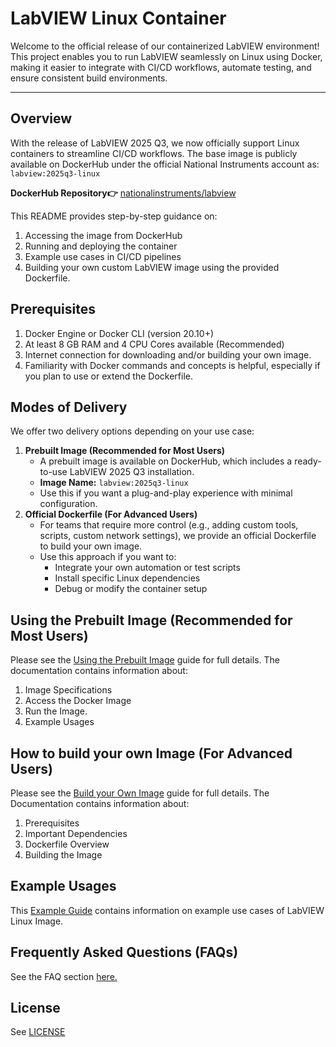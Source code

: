 # LabVIEW Linux Container
Welcome to the official release of our containerized LabVIEW environment!
This project enables you to run LabVIEW seamlessly on Linux using Docker, making it easier to integrate with CI/CD workflows, automate testing, and ensure consistent build environments.

---

## Overview
With the release of LabVIEW 2025 Q3, we now officially support Linux containers to streamline CI/CD workflows. The base image is publicly available on DockerHub under the official National Instruments account as: `labview:2025q3-linux`

**DockerHub Repository👉** [nationalinstruments/labview](https://hub.docker.com/r/nationalinstruments/labview)

This README provides step-by-step guidance on:
1. Accessing the image from DockerHub
2. Running and deploying the container
3. Example use cases in CI/CD pipelines
4. Building your own custom LabVIEW image using the provided Dockerfile.

## Prerequisites 
1. Docker Engine or Docker CLI (version 20.10+)
2. At least 8 GB RAM and 4 CPU Cores available (Recommended)
3. Internet connection for downloading and/or building your own image.
4. Familiarity with Docker commands and concepts is helpful, especially if you plan to use or extend the Dockerfile.

## Modes of Delivery
We offer two delivery options depending on your use case:
1. **Prebuilt Image (Recommended for Most Users)**
    - A prebuilt image is available on DockerHub, which includes a ready-to-use LabVIEW 2025 Q3 installation.
    - **Image Name:** `labview:2025q3-linux`
    - Use this if you want a plug-and-play experience with minimal configuration.
2. **Official Dockerfile (For Advanced Users)**
    - For teams that require more control (e.g., adding custom tools, scripts, custom network settings), we provide an official Dockerfile to build your own image.
    - Use this approach if you want to:
        - Integrate your own automation or test scripts
        - Install specific Linux dependencies
        - Debug or modify the container setup

## Using the Prebuilt Image (Recommended for Most Users)
Please see the [Using the Prebuilt Image](./docs/use-prebuilt-image.md) guide for full details.
The documentation contains information about:
1. Image Specifications
2. Access the Docker Image
3. Run the Image.
4. Example Usages

## How to build your own Image (For Advanced Users)
Please see the [Build your Own Image](./docs/build-your-own-image.md) guide for full details.
The Documentation contains information about:
1. Prerequisites
2. Important Dependencies
3. Dockerfile Overview
4. Building the Image

## Example Usages
This [Example Guide](./docs/examples.md) contains information on example use cases of LabVIEW Linux Image. 

## Frequently Asked Questions (FAQs)
See the FAQ section [here.](./docs/faqs.md)

## License
See [LICENSE](./LICENSE)
